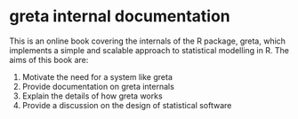 
# greta internal documentation

<!-- badges: start -->
<!-- badges: end -->

This is an online book covering the internals of the R package, greta, which implements a simple and scalable approach to statistical modelling in R. The aims of this book are:

1. Motivate the need for a system like greta
2. Provide documentation on greta internals
3. Explain the details of how greta works
4. Provide a discussion on the design of statistical software

